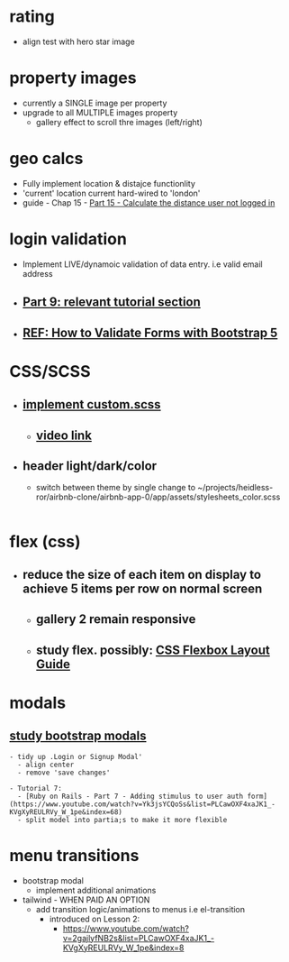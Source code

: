 
# rating
- align test with hero star image

# property images
- currently a SINGLE image per property
- upgrade to all MULTIPLE images property
  - gallery effect to scroll thre images (left/right)
  
# geo calcs
- Fully implement location & distajce functionlity
- 'current' location current hard-wired to 'london'
- guide - Chap 15 - [Part 15 - Calculate the distance user not logged in](https://www.youtube.com/watch?v=77gjbsVt-4k&list=PLCawOXF4xaJK1_-KVgXyREULRVy_W_1pe&inssdex=15)

# login validation
- Implement LIVE/dynamoic validation of data entry. i.e valid email address
- ## [Part 9: relevant tutorial section](https://www.youtube.com/watch?v=SPuY526muQ4&list=PLCawOXF4xaJK1_-KVgXyREULRVy_W_1pe&index=8)
- ## [REF: How to Validate Forms with Bootstrap 5](https://designmodo.com/validate-forms-bootstrap/)

# CSS/SCSS
- ## [implement custom.scss](https://huemint.com/bootstrap-basic/)
  - ## [video link](https://www.youtube.com/watch?v=p4G5m0Q5uKE&list=PLCawOXF4xaJK1_-KVgXyREULRVy_W_1pe&index=4)
- ## header light/dark/color
  - switch between theme by single change to ~/projects/heidless-ror/airbnb-clone/airbnb-app-0/app/assets/stylesheets_color.scss

```

```
# flex (css)
- ## reduce the size of each item on display to achieve 5 items per row on normal screen
  - ## gallery 2 remain responsive
  - ## study flex. possibly: [CSS Flexbox Layout Guide](https://css-tricks.com/snippets/css/a-guide-to-flexbox/)

# modals
## [study bootstrap modals](https://getbootstrap.com/docs/4.2/components/modal/)
```
- tidy up .Login or Signup Modal'
  - align center
  - remove 'save changes'

- Tutorial 7:
  - [Ruby on Rails - Part 7 - Adding stimulus to user auth form](https://www.youtube.com/watch?v=Yk3jsYCQoSs&list=PLCawOXF4xaJK1_-KVgXyREULRVy_W_1pe&index=68)
  - split model into partia;s to make it more flexible

```

# menu transitions
- bootstrap modal
  - implement additional animations
- tailwind - WHEN PAID AN OPTION
  - add transition logic/animations to menus i.e el-transition
    - introduced on Lesson 2:
      - https://www.youtube.com/watch?v=2gajlyfNB2s&list=PLCawOXF4xaJK1_-KVgXyREULRVy_W_1pe&index=8
